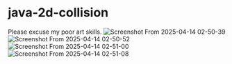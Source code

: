 # java-2d-collision
Please excuse my poor art skills.
![Screenshot From 2025-04-14 02-50-39](https://github.com/user-attachments/assets/b873000c-ef00-4fa6-80e3-92825e16b722)
![Screenshot From 2025-04-14 02-50-52](https://github.com/user-attachments/assets/ca45a323-ead0-43f7-bcf1-d03ea5e40603)
![Screenshot From 2025-04-14 02-51-00](https://github.com/user-attachments/assets/5fe44fc7-2960-4558-9ea3-d22bd2d85dc0)
![Screenshot From 2025-04-14 02-51-08](https://github.com/user-attachments/assets/83a65fc8-293b-412d-ba6d-115bd9049e25)
